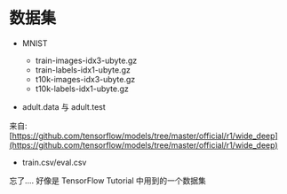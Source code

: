 # 数据集

+ MNIST

    - train-images-idx3-ubyte.gz
    - train-labels-idx1-ubyte.gz
    - t10k-images-idx3-ubyte.gz
    - t10k-labels-idx1-ubyte.gz

+ adult.data 与 adult.test

来自: [https://github.com/tensorflow/models/tree/master/official/r1/wide_deep](https://github.com/tensorflow/models/tree/master/official/r1/wide_deep)

+ train.csv/eval.csv 

忘了.... 好像是 TensorFlow Tutorial 中用到的一个数据集
